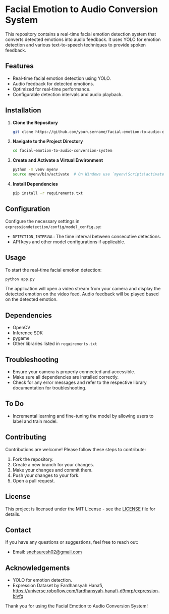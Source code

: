# Facial Emotion to Audio Conversion System

This repository contains a real-time facial emotion detection system that converts detected emotions into audio feedback. It uses YOLO for emotion detection and various text-to-speech techniques to provide spoken feedback.

## Features

- Real-time facial emotion detection using YOLO.
- Audio feedback for detected emotions.
- Optimized for real-time performance.
- Configurable detection intervals and audio playback.

## Installation

1. **Clone the Repository**

    ```bash
    git clone https://github.com/yourusername/facial-emotion-to-audio-conversion-system.git
    ```

2. **Navigate to the Project Directory**

    ```bash
    cd facial-emotion-to-audio-conversion-system
    ```

3. **Create and Activate a Virtual Environment**

    ```bash
    python -m venv myenv
    source myenv/bin/activate  # On Windows use `myenv\Scripts\activate`
    ```

4. **Install Dependencies**

    ```bash
    pip install -r requirements.txt
    ```

## Configuration

Configure the necessary settings in `expressiondetection/config/model_config.py`:

 - `DETECTION_INTERVAL`: The time interval between consecutive detections.
 - API keys and other model configurations if applicable.

## Usage

 To start the real-time facial emotion detection:

 ```bash
 python app.py
 ```

 The application will open a video stream from your camera and display the detected emotion on the video feed. Audio feedback will be played based on the detected emotion.

 ## Dependencies

 - OpenCV
 - Inference SDK
 - pygame
 - Other libraries listed in `requirements.txt`

## Troubleshooting

 - Ensure your camera is properly connected and accessible.
 - Make sure all dependencies are installed correctly.
 - Check for any error messages and refer to the respective library documentation for troubleshooting.

 ## To Do
 - Incremental learning and fine-tuning the model by allowing users to label and train model.

 ## Contributing

 Contributions are welcome! Please follow these steps to contribute:

 1. Fork the repository.
 2. Create a new branch for your changes.
 3. Make your changes and commit them.
 4. Push your changes to your fork.
 5. Open a pull request.

 ## License

 This project is licensed under the MIT License - see the [LICENSE](LICENSE) file for details.

 ## Contact

 If you have any questions or suggestions, feel free to reach out:

 - Email: snehsuresh02@gmail.com

 ## Acknowledgements

 - YOLO for emotion detection.
 - Expression Dataset by Fardhansyah Hanafi, https://universe.roboflow.com/fardhansyah-hanafi-d9mrp/expression-bivfq 


Thank you for using the Facial Emotion to Audio Conversion System!
